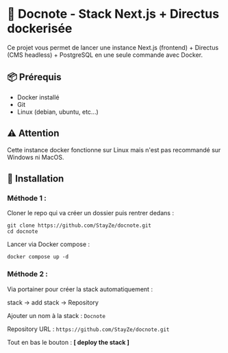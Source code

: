 # 🚀 Docnote - Stack Next.js + Directus dockerisée

Ce projet vous permet de lancer une instance Next.js (frontend) + Directus (CMS headless) + PostgreSQL en une seule commande avec Docker.

## 📦 Prérequis

- Docker installé
- Git
- Linux (debian, ubuntu, etc...)

## ⚠️ Attention
Cette instance docker fonctionne sur Linux mais n'est pas recommandé sur Windows ni MacOS.

## 🚀 Installation
### Méthode 1 :
Cloner le repo qui va créer un dossier puis rentrer dedans :
```
git clone https://github.com/StayZe/docnote.git
cd docnote
```
Lancer via Docker compose :
```
docker compose up -d
```

### Méthode 2 :
Via portainer pour créer la stack automatiquement :

stack -> add stack -> Repository

Ajouter un nom à la stack :
```Docnote```

Repository URL : 
```https://github.com/StayZe/docnote.git```

Tout en bas le bouton : **[ deploy the stack ]**
